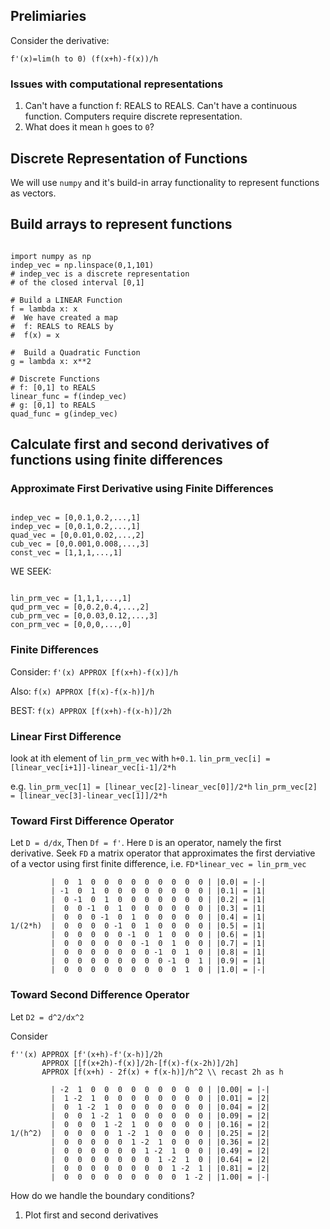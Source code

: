 ## Prelimiaries
Consider the derivative:

    f'(x)=lim(h to 0) (f(x+h)-f(x))/h

### Issues with computational representations

1.  Can't have a function f: REALS to REALS.  Can't have a continuous function. Computers require discrete representation.
1.  What does it mean `h` goes to `0`?

##  Discrete Representation of Functions
We will use `numpy` and it's build-in array functionality to represent functions as vectors.

## Build arrays to represent functions

~~~

import numpy as np
indep_vec = np.linspace(0,1,101)
# indep_vec is a discrete representation 
# of the closed interval [0,1]

# Build a LINEAR Function
f = lambda x: x
#  We have created a map
#  f: REALS to REALS by
#  f(x) = x

#  Build a Quadratic Function
g = lambda x: x**2

# Discrete Functions
# f: [0,1] to REALS
linear_func = f(indep_vec)
# g: [0,1] to REALS
quad_func = g(indep_vec)

~~~

## Calculate first and second derivatives of functions using finite differences

###  Approximate First Derivative using Finite Differences

~~~

indep_vec = [0,0.1,0.2,...,1]
indep_vec = [0,0.1,0.2,...,1]
quad_vec = [0,0.01,0.02,...,2]
cub_vec = [0,0.001,0.008,...,3]
const_vec = [1,1,1,...,1]

~~~

WE SEEK:

~~~

lin_prm_vec = [1,1,1,...,1]
qud_prm_vec = [0,0.2,0.4,...,2]
cub_prm_vec = [0,0.03,0.12,...,3]
con_prm_vec = [0,0,0,...,0]

~~~

###  Finite Differences

Consider: `f'(x) APPROX [f(x+h)-f(x)]/h`

Also: `f(x) APPROX [f(x)-f(x-h)]/h`

BEST: `f(x) APPROX [f(x+h)-f(x-h)]/2h`

###  Linear First Difference

look at ith element of `lin_prm_vec` with `h+0.1`.
`lin_prm_vec[i] = [linear_vec[i+1]]-linear_vec[i-1]/2*h`

e.g. `lin_prm_vec[1] = [linear_vec[2]-linear_vec[0]]/2*h`
   `lin_prm_vec[2] = [linear_vec[3]-linear_vec[1]]/2*h`

###  Toward First Difference Operator

Let `D = d/dx`, Then `Df = f'`.
Here `D` is an operator, namely the first derivative.  Seek `FD` a matrix operator that approximates the first derviative of a vector using first finite difference,
i.e. `FD*linear_vec = lin_prm_vec`

~~~
         |  0  1  0  0  0  0  0  0  0  0  0 | |0.0| = |-|
         | -1  0  1  0  0  0  0  0  0  0  0 | |0.1| = |1| 
         |  0 -1  0  1  0  0  0  0  0  0  0 | |0.2| = |1|
         |  0  0 -1  0  1  0  0  0  0  0  0 | |0.3| = |1|
         |  0  0  0 -1  0  1  0  0  0  0  0 | |0.4| = |1|
1/(2*h)  |  0  0  0  0 -1  0  1  0  0  0  0 | |0.5| = |1|
         |  0  0  0  0  0 -1  0  1  0  0  0 | |0.6| = |1|
         |  0  0  0  0  0  0 -1  0  1  0  0 | |0.7| = |1|
         |  0  0  0  0  0  0  0 -1  0  1  0 | |0.8| = |1|
         |  0  0  0  0  0  0  0  0 -1  0  1 | |0.9| = |1|
         |  0  0  0  0  0  0  0  0  0  1  0 | |1.0| = |-|
~~~

###  Toward Second Difference Operator

Let `D2 = d^2/dx^2`

Consider 

~~~
f''(x) APPROX [f'(x+h)-f'(x-h)]/2h
       APPROX [[f(x+2h)-f(x)]/2h-[f(x)-f(x-2h)]/2h]
       APPROX [f(x+h) - 2f(x) + f(x-h)]/h^2 \\ recast 2h as h

         | -2  1  0  0  0  0  0  0  0  0  0 | |0.00| = |-|
         |  1 -2  1  0  0  0  0  0  0  0  0 | |0.01| = |2| 
         |  0  1 -2  1  0  0  0  0  0  0  0 | |0.04| = |2|
         |  0  0  1 -2  1  0  0  0  0  0  0 | |0.09| = |2|
         |  0  0  0  1 -2  1  0  0  0  0  0 | |0.16| = |2|
1/(h^2)  |  0  0  0  0  1 -2  1  0  0  0  0 | |0.25| = |2|
         |  0  0  0  0  0  1 -2  1  0  0  0 | |0.36| = |2|
         |  0  0  0  0  0  0  1 -2  1  0  0 | |0.49| = |2|
         |  0  0  0  0  0  0  0  1 -2  1  0 | |0.64| = |2|
         |  0  0  0  0  0  0  0  0  1 -2  1 | |0.81| = |2|
         |  0  0  0  0  0  0  0  0  0  1 -2 | |1.00| = |-|
~~~

How do we handle the boundary conditions?

1.  Plot first and second derivatives
